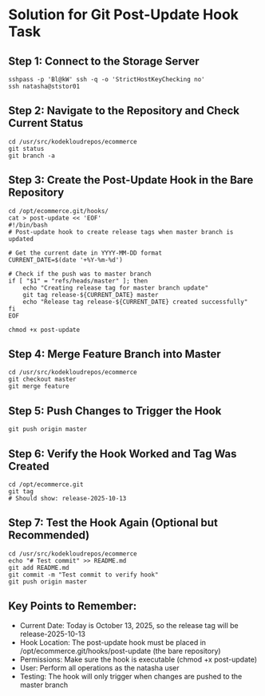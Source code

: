# Solution for Git Post-Update Hook Task
## Step 1: Connect to the Storage Server
```
sshpass -p 'Bl@kW' ssh -q -o 'StrictHostKeyChecking no'
ssh natasha@ststor01
```
## Step 2: Navigate to the Repository and Check Current Status
```
cd /usr/src/kodekloudrepos/ecommerce
git status
git branch -a
```
## Step 3: Create the Post-Update Hook in the Bare Repository
```
cd /opt/ecommerce.git/hooks/
cat > post-update << 'EOF'
#!/bin/bash
# Post-update hook to create release tags when master branch is updated

# Get the current date in YYYY-MM-DD format
CURRENT_DATE=$(date '+%Y-%m-%d')

# Check if the push was to master branch
if [ "$1" = "refs/heads/master" ]; then
    echo "Creating release tag for master branch update"
    git tag release-${CURRENT_DATE} master
    echo "Release tag release-${CURRENT_DATE} created successfully"
fi
EOF
```
```
chmod +x post-update
```
## Step 4: Merge Feature Branch into Master
```
cd /usr/src/kodekloudrepos/ecommerce
git checkout master
git merge feature
```
## Step 5: Push Changes to Trigger the Hook
```
git push origin master
```
## Step 6: Verify the Hook Worked and Tag Was Created
```
cd /opt/ecommerce.git
git tag
# Should show: release-2025-10-13
```
## Step 7: Test the Hook Again (Optional but Recommended)
```
cd /usr/src/kodekloudrepos/ecommerce
echo "# Test commit" >> README.md
git add README.md
git commit -m "Test commit to verify hook"
git push origin master
```
## Key Points to Remember:
- Current Date: Today is October 13, 2025, so the release tag will be release-2025-10-13
- Hook Location: The post-update hook must be placed in /opt/ecommerce.git/hooks/post-update (the bare repository)
- Permissions: Make sure the hook is executable (chmod +x post-update)
- User: Perform all operations as the natasha user
- Testing: The hook will only trigger when changes are pushed to the master branch
